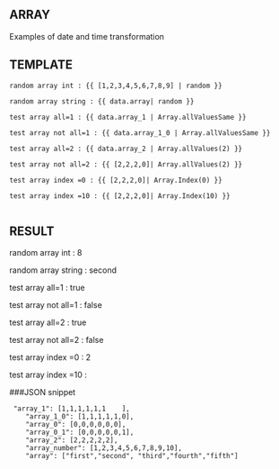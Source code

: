 ﻿## ARRAY

Examples of date and time transformation

 
## TEMPLATE
```
random array int : {{ [1,2,3,4,5,6,7,8,9] | random }}

random array string : {{ data.array| random }}

test array all=1 : {{ data.array_1 | Array.allValuesSame }}

test array not all=1 : {{ data.array_1_0 | Array.allValuesSame }}

test array all=2 : {{ data.array_2 | Array.allValues(2) }}

test array not all=2 : {{ [2,2,2,0]| Array.allValues(2) }}

test array index =0 : {{ [2,2,2,0]| Array.Index(0) }}

test array index =10 : {{ [2,2,2,0]| Array.Index(10) }}


```


## RESULT
random array int : 8

random array string : second

test array all=1 : true

test array not all=1 : false

test array all=2 : true

test array not all=2 : false

test array index =0 : 2

test array index =10 :



###JSON snippet

```
 "array_1": [1,1,1,1,1,1	],
	"array_1_0": [1,1,1,1,1,0],
	"array_0": [0,0,0,0,0,0],
	"array_0_1": [0,0,0,0,0,1],
	"array_2": [2,2,2,2,2],
	"array_number": [1,2,3,4,5,6,7,8,9,10],
	"array": ["first","second",	"third","fourth","fifth"]

```
	 
	 
	 
	 
